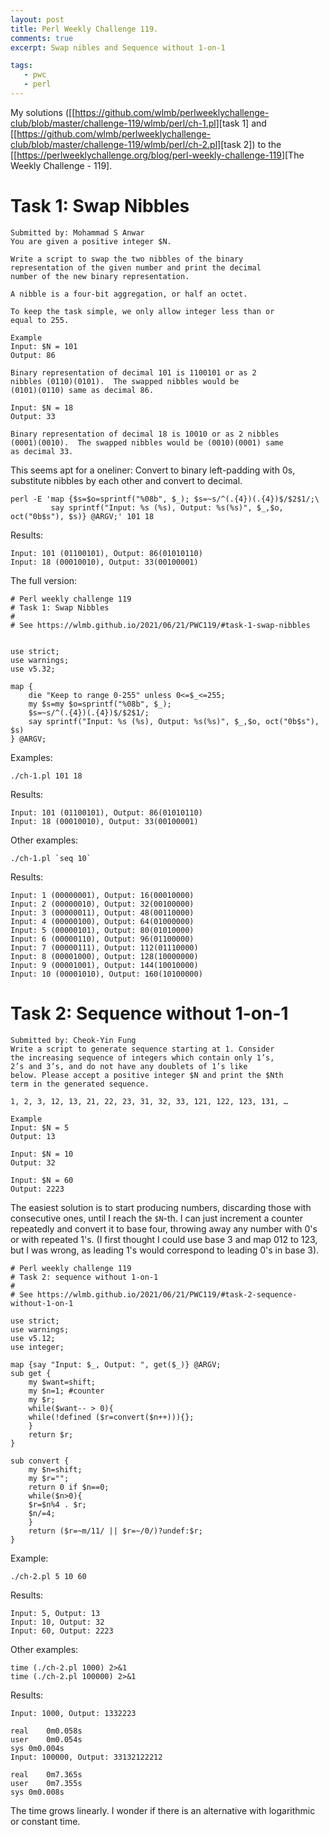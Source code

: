 ```yaml
---
layout: post
title: Perl Weekly Challenge 119.
comments: true
excerpt: Swap nibles and Sequence without 1-on-1

tags:
   - pwc
   - perl
---
```


My solutions ([[<https://github.com/wlmb/perlweeklychallenge-club/blob/master/challenge-119/wlmb/perl/ch-1.pl>][task 1] and [[<https://github.com/wlmb/perlweeklychallenge-club/blob/master/challenge-119/wlmb/perl/ch-2.pl>][task 2]) to the  [[<https://perlweeklychallenge.org/blog/perl-weekly-challenge-119>][The Weekly Challenge - 119].


# Task 1: Swap Nibbles

    Submitted by: Mohammad S Anwar
    You are given a positive integer $N.

    Write a script to swap the two nibbles of the binary
    representation of the given number and print the decimal
    number of the new binary representation.

    A nibble is a four-bit aggregation, or half an octet.

    To keep the task simple, we only allow integer less than or
    equal to 255.

    Example
    Input: $N = 101
    Output: 86

    Binary representation of decimal 101 is 1100101 or as 2
    nibbles (0110)(0101).  The swapped nibbles would be
    (0101)(0110) same as decimal 86.

    Input: $N = 18
    Output: 33

    Binary representation of decimal 18 is 10010 or as 2 nibbles
    (0001)(0010).  The swapped nibbles would be (0010)(0001) same
    as decimal 33.

This seems apt for a oneliner: Convert to binary left-padding
with 0s, substitute nibbles by each other and convert to
decimal.

    perl -E 'map {$s=$o=sprintf("%08b", $_); $s=~s/^(.{4})(.{4})$/$2$1/;\
             say sprintf("Input: %s (%s), Output: %s(%s)", $_,$o, oct("0b$s"), $s)} @ARGV;' 101 18

Results:

    Input: 101 (01100101), Output: 86(01010110)
    Input: 18 (00010010), Output: 33(00100001)

The full version:

    # Perl weekly challenge 119
    # Task 1: Swap Nibbles
    #
    # See https://wlmb.github.io/2021/06/21/PWC119/#task-1-swap-nibbles


    use strict;
    use warnings;
    use v5.32;

    map {
        die "Keep to range 0-255" unless 0<=$_<=255;
        my $s=my $o=sprintf("%08b", $_);
        $s=~s/^(.{4})(.{4})$/$2$1/;
        say sprintf("Input: %s (%s), Output: %s(%s)", $_,$o, oct("0b$s"), $s)
    } @ARGV;

Examples:

    ./ch-1.pl 101 18

Results:

    Input: 101 (01100101), Output: 86(01010110)
    Input: 18 (00010010), Output: 33(00100001)

Other examples:

    ./ch-1.pl `seq 10`

Results:

    Input: 1 (00000001), Output: 16(00010000)
    Input: 2 (00000010), Output: 32(00100000)
    Input: 3 (00000011), Output: 48(00110000)
    Input: 4 (00000100), Output: 64(01000000)
    Input: 5 (00000101), Output: 80(01010000)
    Input: 6 (00000110), Output: 96(01100000)
    Input: 7 (00000111), Output: 112(01110000)
    Input: 8 (00001000), Output: 128(10000000)
    Input: 9 (00001001), Output: 144(10010000)
    Input: 10 (00001010), Output: 160(10100000)


# Task 2: Sequence without 1-on-1

    Submitted by: Cheok-Yin Fung
    Write a script to generate sequence starting at 1. Consider
    the increasing sequence of integers which contain only 1’s,
    2’s and 3’s, and do not have any doublets of 1’s like
    below. Please accept a positive integer $N and print the $Nth
    term in the generated sequence.

    1, 2, 3, 12, 13, 21, 22, 23, 31, 32, 33, 121, 122, 123, 131, …

    Example
    Input: $N = 5
    Output: 13

    Input: $N = 10
    Output: 32

    Input: $N = 60
    Output: 2223

The easiest solution is to start producing numbers, discarding
those with consecutive ones, until I reach the `$N`-th. I can
just increment a counter repeatedly and convert it to base
four, throwing away any number with 0's or with repeated
1's. (I first thought I could use base 3 and map 012 to 123,
but I was wrong, as leading 1's would correspond to leading
0's in base 3).

    # Perl weekly challenge 119
    # Task 2: sequence without 1-on-1
    #
    # See https://wlmb.github.io/2021/06/21/PWC119/#task-2-sequence-without-1-on-1

    use strict;
    use warnings;
    use v5.12;
    use integer;

    map {say "Input: $_, Output: ", get($_)} @ARGV;
    sub get {
        my $want=shift;
        my $n=1; #counter
        my $r;
        while($want-- > 0){
    	while(!defined ($r=convert($n++))){};
        }
        return $r;
    }

    sub convert {
        my $n=shift;
        my $r="";
        return 0 if $n==0;
        while($n>0){
    	$r=$n%4 . $r;
    	$n/=4;
        }
        return ($r=~m/11/ || $r=~/0/)?undef:$r;
    }

Example:

    ./ch-2.pl 5 10 60

Results:

    Input: 5, Output: 13
    Input: 10, Output: 32
    Input: 60, Output: 2223

Other examples:

    time (./ch-2.pl 1000) 2>&1
    time (./ch-2.pl 100000) 2>&1

Results:

    Input: 1000, Output: 1332223

    real	0m0.058s
    user	0m0.054s
    sys	0m0.004s
    Input: 100000, Output: 33132122212

    real	0m7.365s
    user	0m7.355s
    sys	0m0.008s

The time grows linearly. I wonder if there is an alternative
with logarithmic or constant time.
